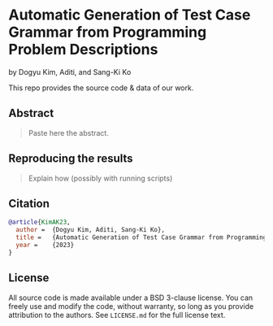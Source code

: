 # Automatic Generation of Test Case Grammar from Programming Problem Descriptions

by
Dogyu Kim,
Aditi, and
Sang-Ki Ko

This repo provides the source code & data of our work.



## Abstract

> Paste here the abstract.



## Reproducing the results

> Explain how (possibly with running scripts)


## Citation

```bib
@article{KimAK23,
  author =  {Dogyu Kim, Aditi, Sang-Ki Ko},
  title =   {Automatic Generation of Test Case Grammar from Programming Problem Descriptions},
  year =    {2023}
}
```

## License

All source code is made available under a BSD 3-clause license. You can freely
use and modify the code, without warranty, so long as you provide attribution
to the authors. See `LICENSE.md` for the full license text.
